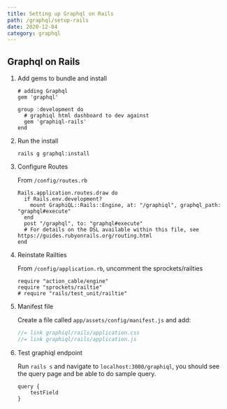 ```yaml
---
title: Setting up Graphql on Rails
path: /graphql/setup-rails
date: 2020-12-04
category: graphql
---
```


## Graphql on Rails

1. Add gems to bundle and install

   ```ru
   # adding Graphql
   gem 'graphql'

   group :development do
     # graphiql html dashboard to dev against
     gem 'graphiql-rails'
   end
   ```

2. Run the install

   ```ru
   rails g graphql:install
   ```

3. Configure Routes

   From `/config/routes.rb`

   ```ru
   Rails.application.routes.draw do
     if Rails.env.development?
       mount GraphiQL::Rails::Engine, at: "/graphiql", graphql_path: "graphql#execute"
     end
     post "/graphql", to: "graphql#execute"
     # For details on the DSL available within this file, see https://guides.rubyonrails.org/routing.html
   end
   ```

4. Reinstate Railties

   From `/config/application.rb`, uncomment the sprockets/railties

   ```ru
   require "action_cable/engine"
   require "sprockets/railtie"
   # require "rails/test_unit/railtie"
   ```

5. Manifest file

   Create a file called `app/assets/config/manifest.js` and add:

   ```js
   //= link graphiql/rails/application.css
   //= link graphiql/rails/application.js
   ```

6. Test graphiql endpoint

   Run `rails s` and navigate to `localhost:3000/graphiql`, you should see the query page and be able to do sample query.

   ```ru
   query {
       testField
   }
   ```
